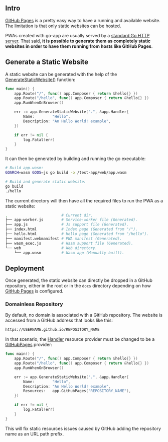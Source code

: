 ## Intro

[GitHub Pages](https://pages.github.com) is a pretty easy way to have a running and available website. The limitation is that only static websites can be hosted.

PWAs created with go-app are usually served by a [standard Go HTTP server](https://pkg.go.dev/net/http#Server). That said, **it is possible to generate them as completely static websites in order to have them running from hosts like GitHub Pages**.

## Generate a Static Website

A static website can be generated with the help of the [GenerateStaticWebsite()](/reference#GenerateStaticWebsite) function:

```go
func main() {
	app.Route("/", func() app.Composer { return &hello{} })
	app.Route("/hello", func() app.Composer { return &hello{} })
	app.RunWhenOnBrowser()

	err := app.GenerateStaticWebsite(".", &app.Handler{
		Name:        "Hello",
		Description: "An Hello World! example",
    })

    if err != nil {
        log.Fatal(err)
    }
}
```

It can then be generated by building and running the go executable:

```sh
# Build app.wasm:
GOARCH=wasm GOOS=js go build -o /test-app/web/app.wasm

# Build and generate static website:
go build
./hello
```

The current directory will then have all the required files to run the PWA as a static website:

```bash
.                        # Current dir.
├── app-worker.js        # Service-worker file (Generated).
├── app.js               # Js support file (Generated).
├── index.html           # Index page (Generated from "/").
├── hello.html           # hello page (Generated from "/hello").
├── manifest.webmanifest # PWA manifest (Generated).
├── wasm_exec.js         # Wasm support file (Generated).
└── web                  # Web directory.
    └── app.wasm         # Wasm app (Manually built).
```

## Deployment

Once generated, the static website can directly be dropped in a GitHub repository, either in the root or in the `docs` directory depending on how [GitHub Pages](https://pages.github.com) is configured.

### Domainless Repository

By default, no domain is associated with a GitHub repository. The website is accessed from a GitHub address that looks like this:

```sh
https://USERNAME.github.io/REPOSITORY_NAME
```

In that scenario, the [Handler](/reference#Handler) resource provider must be changed to be a [GitHubPages](/reference#GitHubPages) provider:

```go
func main() {
	app.Route("/", func() app.Composer { return &hello{} })
	app.Route("/hello", func() app.Composer { return &hello{} })
	app.RunWhenOnBrowser()

	err := app.GenerateStaticWebsite(".", &app.Handler{
		Name:        "Hello",
		Description: "An Hello World! example",
		Resources:   app.GitHubPages("REPOSITORY_NAME"),
    })

    if err != nil {
        log.Fatal(err)
    }
}
```

This will fix static resources issues caused by GitHub adding the repository name as an URL path prefix.
